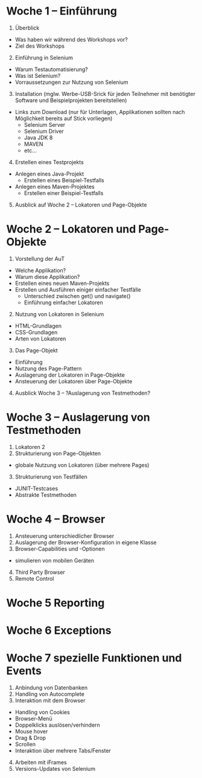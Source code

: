 # Woche 1 – Einführung
1. Überblick
 * Was haben wir während des Workshops vor?
 * Ziel des Workshops
2. Einführung in Selenium
 * Warum Testautomatisierung?
 * Was ist Selenium?
 * Vorraussetzungen zur Nutzung von Selenium
3. Installation (mglw. Werbe-USB-Srick für jeden Teilnehmer mit benötigter Software und Beispielprojekten bereitstellen)
 * Links zum Download (nur für Unterlagen, Applikationen sollten nach Möglichkeit bereits auf Stick vorliegen)
   * Selenium Server
   * Selenium Driver
   * Java JDK 8
   * MAVEN
   * etc...
4. Erstellen eines Testprojekts
 * Anlegen eines Java-Projekt
   * Erstellen eines Beispiel-Testfalls
 * Anlegen eines Maven-Projektes 
   * Erstellen einer Beispiel-Testfalls
5. Ausblick auf Woche 2 – Lokatoren und Page-Objekte
# Woche 2 – Lokatoren und Page-Objekte
1. Vorstellung der AuT
 * Welche Applikation?
 * Warum diese Applikation?
 * Erstellen eines neuen Maven-Projekts
 * Erstellen und Ausführen einiger einfacher Testfälle
   * Unterschied zwischen get() und navigate()
   * Einführung einfacher Lokatoren
2. Nutzung von Lokatoren in Selenium
 * HTML-Grundlagen
 * CSS-Grundlagen
 * Arten von Lokatoren
3. Das Page-Objekt
 * Einführung
 * Nutzung des Page-Pattern
 * Auslagerung der Lokatoren in Page-Objekte
 * Ansteuerung der Lokatoren über Page-Objekte
4. Ausblick Woche 3 – ?Auslagerung von Testmethoden?
# Woche 3 – Auslagerung von Testmethoden
1. Lokatoren 2
2. Strukturierung von Page-Objekten
 * globale Nutzung von Lokatoren (über mehrere Pages)
3. Strukturierung von Testfällen
 * JUNIT-Testcases
 * Abstrakte Testmethoden 
# Woche 4 – Browser
1. Ansteuerung unterschiedlicher Browser
2. Auslagerung der Browser-Konfiguration in eigene Klasse
3. Browser-Capabilities und -Optionen
 * simulieren von mobilen Geräten
4. Third Party Browser 
5. Remote Control
# Woche 5 Reporting
# Woche 6 Exceptions
# Woche 7 spezielle Funktionen und Events
1. Anbindung von Datenbanken
2. Handling von Autocomplete
3. Interaktion mit dem Browser
 * Handling von Cookies
 * Browser-Menü
 * Doppelklicks auslösen/verhindern
 * Mouse hover
 * Drag & Drop
 * Scrollen
 * Interaktion über mehrere Tabs/Fenster
4. Arbeiten mit iFrames
5. Versions-Updates von Selenium